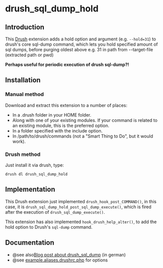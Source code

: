 # drush_sql_dump_hold

## Introduction

This [Drush](http://drupal.org/project/drush) extension adds a hold option and argument (e.g. `--hold=31`)
to drush's core sql-dump command,
which lets you hold specified amount of sql dumps,
before purging oldest above e.g. 31 in path from --target-file (extracted path or pwd)

**Perhaps useful for periodic execution of drush sql-dump?!**

## Installation

### Manual method

Download and extract this extension to a number of places:

- In a .drush folder in your HOME folder.
- Along with one of your existing modules. If your command is related to an existing module, this is the preferred option.
- In a folder specified with the include option.
- In /path/to/drush/commands (not a "Smart Thing to Do", but it would work).

### Drush method 

Just install it via drush, type:
	
	drush dl drush_sql_dump_hold

## Implementation


This Drush extension just implemented `drush_hook_post_COMMAND()`, 
in this case, it is `drush_sql_dump_hold_post_sql_dump_execute()`,
which is fired after the execution of `drush_sql_dump_execute()`.

This extension has also implemented `hook_drush_help_alter()`,
to add the hold option to Drush's `sql-dump` command.

## Documentation

- @see also[Blog post about drush_sql_dump](http://www.reinblau.de/news/entwicklung-neue-option-fuer-drush-sql-dump_hold) (in german)
- @see [example.aliases.drushrc.php](http://drupalcode.org/project/drush_sql_dump_hold.git/blob_plain/HEAD:/example.aliases.drushrc.php) for options
